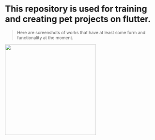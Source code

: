 # This repository is used for training and creating pet projects on flutter.

>Here are screenshots of works that have at least some form and functionality at the moment.

**<img src="https://user-images.githubusercontent.com/78036389/140585244-e6547b1b-7332-4de7-8991-de2d1ab15d28.png" width="300" />**
